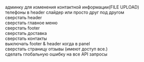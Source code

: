 админку для изменения контактной информации(FILE UPLOAD)<br>
телефоны в header слайдер или просто друг под другом<br>
сверстать header<br>
сверстать главное меню<br>
сверстать footer<br>
сверстать доставка<br>
сверстать контакты<br>
выключать footer & header когда в panel<br>
сверстать страницу отзывы (имеют доступ все.)<br>
сделать глобальную ошибку на все API запросы <br>



